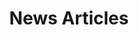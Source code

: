---
layout: projects
title: News Articles
show_collection: projects
description: >
  Testing 1,2,3 
no_groups: true
---